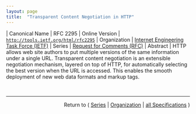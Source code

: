 ```yaml
---
layout: page
title:  "Transparent Content Negotiation in HTTP"
---
```


| Canonical Name | RFC 2295
| Online Version | [`http://tools.ietf.org/html/rfc2295`](http://tools.ietf.org/html/rfc2295)
| Organization | [Internet Engineering Task Force (IETF)](..)
| Series | [Request for Comments (RFC)](.)
| Abstract | HTTP allows web site authors to put multiple versions of the same information under a single URL. Transparent content negotiation is an extensible negotiation mechanism, layered on top of HTTP, for automatically selecting the best version when the URL is accessed. This enables the smooth deployment of new web data formats and markup tags.

<br/>
<hr/>

<p style="text-align: right">Return to ( <a href="./">Series</a> | <a href="../">Organization</a> | <a href="../../">all Specifications</a> )</p>